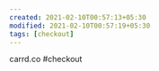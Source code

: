```yaml
---
created: 2021-02-10T00:57:13+05:30
modified: 2021-02-10T00:57:19+05:30
tags: [checkout]
---
```


carrd.co
#checkout 
